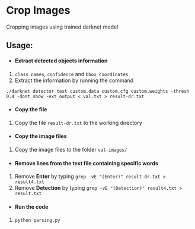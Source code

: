 # Crop Images

Cropping images using trained darknet model

## Usage:
- #### Extract detected objects information

1. `class names`, `confidence` and `bbox coordinates`
2. Extract the information by running the command

`./darknet detector test custom.data custom.cfg custom.weights -thresh 0.4 -dont_show -ext_output < val.txt > result-dr.txt`

- #### Copy the file

1. Copy the file `result-dr.txt` to the working directory

- #### Copy the image files

1. Copy the image files to the folder `val-images/`

- #### Remove lines from the text file containing specific words

1. Remove **Enter** by typing `grep -vE "(Enter)" result-dr.txt > result4.txt`
2. Remove **Detection** by typing `grep -vE "(Detection)" result4.txt > result.txt`

- #### Run the code

1. `python parsing.py`

